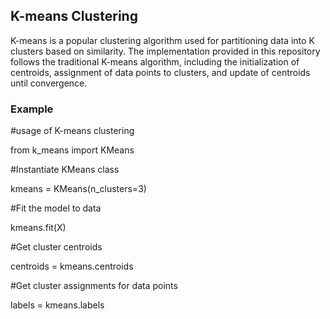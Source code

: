 ## K-means Clustering

K-means is a popular clustering algorithm used for partitioning data into K clusters based on similarity. The implementation provided in this repository follows the traditional K-means algorithm, including the initialization of centroids, assignment of data points to clusters, and update of centroids until convergence.


### Example 
#usage of K-means clustering

from k_means import KMeans

#Instantiate KMeans class

kmeans = KMeans(n_clusters=3)

#Fit the model to data

kmeans.fit(X)

#Get cluster centroids

centroids = kmeans.centroids

#Get cluster assignments for data points

labels = kmeans.labels
